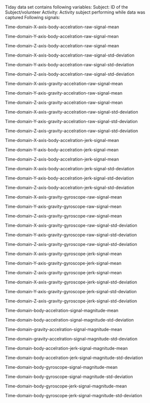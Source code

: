 Tiday data set contains following variables:
Subject: ID of the Subject/volunteer
Activity: Activity subject performing while data was captured
Following signals: 

Time-domain-X-axis-body-accelration-raw-signal-mean

Time-domain-Y-axis-body-accelration-raw-signal-mean

Time-domain-Z-axis-body-accelration-raw-signal-mean

Time-domain-X-axis-body-accelration-raw-signal-std-deviation

Time-domain-Y-axis-body-accelration-raw-signal-std-deviation

Time-domain-Z-axis-body-accelration-raw-signal-std-deviation

Time-domain-X-axis-gravity-accelration-raw-signal-mean

Time-domain-Y-axis-gravity-accelration-raw-signal-mean

Time-domain-Z-axis-gravity-accelration-raw-signal-mean

Time-domain-X-axis-gravity-accelration-raw-signal-std-deviation

Time-domain-Y-axis-gravity-accelration-raw-signal-std-deviation

Time-domain-Z-axis-gravity-accelration-raw-signal-std-deviation

Time-domain-X-axis-body-accelration-jerk-signal-mean

Time-domain-Y-axis-body-accelration-jerk-signal-mean

Time-domain-Z-axis-body-accelration-jerk-signal-mean

Time-domain-X-axis-body-accelration-jerk-signal-std-deviation

Time-domain-Y-axis-body-accelration-jerk-signal-std-deviation

Time-domain-Z-axis-body-accelration-jerk-signal-std-deviation

Time-domain-X-axis-gravity-gyroscope-raw-signal-mean

Time-domain-Y-axis-gravity-gyroscope-raw-signal-mean

Time-domain-Z-axis-gravity-gyroscope-raw-signal-mean

Time-domain-X-axis-gravity-gyroscope-raw-signal-std-deviation

Time-domain-Y-axis-gravity-gyroscope-raw-signal-std-deviation

Time-domain-Z-axis-gravity-gyroscope-raw-signal-std-deviation

Time-domain-X-axis-gravity-gyroscope-jerk-signal-mean

Time-domain-Y-axis-gravity-gyroscope-jerk-signal-mean

Time-domain-Z-axis-gravity-gyroscope-jerk-signal-mean

Time-domain-X-axis-gravity-gyroscope-jerk-signal-std-deviation

Time-domain-Y-axis-gravity-gyroscope-jerk-signal-std-deviation

Time-domain-Z-axis-gravity-gyroscope-jerk-signal-std-deviation

Time-domain-body-accelration-signal-magnitude-mean

Time-domain-body-accelration-signal-magnitude-std-deviation

Time-domain-gravity-accelration-signal-magnitude-mean

Time-domain-gravity-accelration-signal-magnitude-std-deviation

Time-domain-body-accelration-jerk-signal-magnitude-mean

Time-domain-body-accelration-jerk-signal-magnitude-std-deviation

Time-domain-body-gyroscope-signal-magnitude-mean

Time-domain-body-gyroscope-signal-magnitude-std-deviation

Time-domain-body-gyroscope-jerk-signal-magnitude-mean

Time-domain-body-gyroscope-jerk-signal-magnitude-std-deviation
